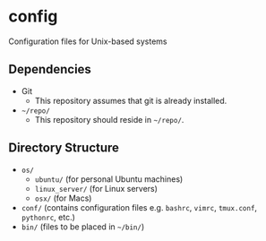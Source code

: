 # config
Configuration files for Unix-based systems

## Dependencies

- Git
    - This repository assumes that git is already installed.
- `~/repo/`
    - This repository should reside in `~/repo/`.

## Directory Structure

- `os/`
  - `ubuntu/` (for personal Ubuntu machines)
  - `linux_server/` (for Linux servers)
  - `osx/` (for Macs)
- `conf/` (contains configuration files e.g. `bashrc`, `vimrc`, `tmux.conf`, `pythonrc`, etc.)
- `bin/` (files to be placed in `~/bin/`)
